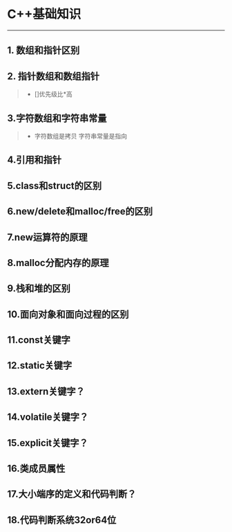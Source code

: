 # C++基础知识
---

## 1. 数组和指针区别

## 2. 指针数组和数组指针
> * []优先级比*高

## 3.字符数组和字符串常量
> * 字符数组是拷贝 字符串常量是指向

## 4.引用和指针

## 5.class和struct的区别
## 6.new/delete和malloc/free的区别
## 7.new运算符的原理
## 8.malloc分配内存的原理
## 9.栈和堆的区别
## 10.面向对象和面向过程的区别
## 11.const关键字
## 12.static关键字
## 13.extern关键字？
## 14.volatile关键字？
## 15.explicit关键字？
## 16.类成员属性
## 17.大小端序的定义和代码判断？
## 18.代码判断系统32or64位